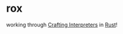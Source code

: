 # rox

working through [Crafting Interpreters](http://craftinginterpreters.com/) in [Rust](https://rust-lang.org)!
